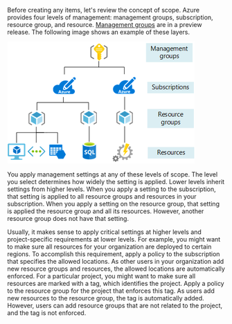 Before creating any items, let's review the concept of scope. Azure provides four levels of management: management groups, subscription, resource group, and resource. [Management groups](../articles/billing/billing-enterprise-mgmt-group-overview.md) are in a preview release. The following image shows an example of these layers.

![Scope](./media/resource-manager-governance-scope/scope-levels.png)

You apply management settings at any of these levels of scope. The level you select determines how widely the setting is applied. Lower levels inherit settings from higher levels. When you apply a setting to the subscription, that setting is applied to all resource groups and resources in your subscription. When you apply a setting on the resource group, that setting is applied the resource group and all its resources. However, another resource group does not have that setting.

Usually, it makes sense to apply critical settings at higher levels and project-specific requirements at lower levels. For example, you might want to make sure all resources for your organization are deployed to certain regions. To accomplish this requirement, apply a policy to the subscription that specifies the allowed locations. As other users in your organization add new resource groups and resources, the allowed locations are automatically enforced. For a particular project, you might want to make sure all resources are marked with a tag, which identifies the project. Apply a policy to the resource group for the project that enforces this tag. As users add new resources to the resource group, the tag is automatically added. However, users can add resource groups that are not related to the project, and the tag is not enforced.
